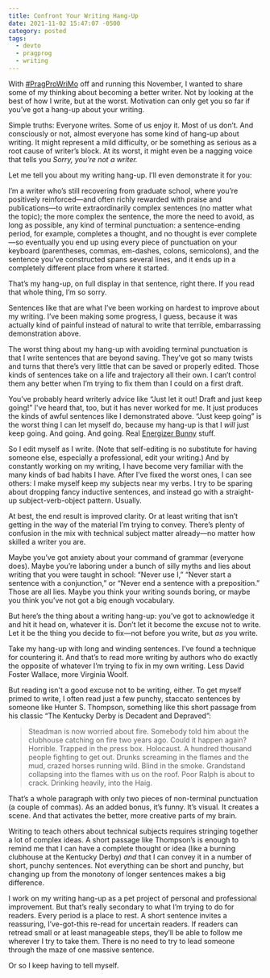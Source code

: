 ```yaml
---
title: Confront Your Writing Hang-Up
date: 2021-11-02 15:47:07 -0500
category: posted
tags:
  - devto
  - pragprog
  - writing
---
```


With
[#PragProWriMo](https://medium.com/pragmatic-programmers/pragprowrimo-starts-november-1st-39329b7ea346)
off and running this November, I wanted to share some of my thinking about becoming a
better writer. Not by looking at the best of how I write, but at the worst. Motivation can only get
you so far if you’ve got a hang-up about your writing.

Simple truths: Everyone writes. Some of us enjoy it. Most of us don’t. And consciously or not,
almost everyone has some kind of hang-up about writing. It might represent a mild difficulty, or be
something as serious as a root cause of writer’s block. At its worst, it might even be a nagging
voice that tells you *Sorry, you’re not a writer.*

Let me tell you about my writing hang-up. I’ll even demonstrate it for you:

I’m a writer who’s still recovering from graduate school, where you’re positively reinforced—and
often richly rewarded with praise and publications—to write extraordinarily complex sentences (no
matter what the topic); the more complex the sentence, the more the need to avoid, as long as
possible, any kind of terminal punctuation: a sentence-ending period, for example, completes a
thought, and no thought is ever complete—so eventually you end up using every piece of punctuation
on your keyboard (parentheses, commas, em-dashes, colons, semicolons), and the sentence you’ve
constructed spans several lines, and it ends up in a completely different place from where it
started.

That’s my hang-up, on full display in that sentence, right there. If you read that whole thing, I’m
so sorry.

Sentences like that are what I’ve been working on hardest to improve about my writing. I’ve been
making some progress, I guess, because it was actually kind of painful instead of natural to write
that terrible, embarrassing demonstration above.

The worst thing about my hang-up with avoiding terminal punctuation is that I write sentences that
are beyond saving. They’ve got so many twists and turns that there’s very little that can be saved
or properly edited. Those kinds of sentences take on a life and trajectory all their own. I can’t
control them any better when I’m trying to fix them than I could on a first draft.

You’ve probably heard writerly advice like “Just let it out! Draft and just keep going!” I've heard
that, too, but it has never worked for me. It just produces the kinds of awful sentences like I
demonstrated above. “Just keep going” is the worst thing I can let myself do, because my hang-up is
that I *will* just keep going. And going. And going. Real [Energizer
Bunny](https://www.energizer.com/energizer-bunny/bunny-timeline) stuff.

So I edit myself as I write. (Note that self-editing is no substitute for having someone else,
especially a professional, edit your writing.) And by constantly working on my writing, I have
become very familiar with the many kinds of bad habits I have. After I’ve fixed the worst ones, I
can see others: I make myself keep my subjects near my verbs. I try to be sparing about dropping
fancy inductive sentences, and instead go with a straight-up subject-verb-object pattern. Usually.

At best, the end result is improved clarity. Or at least writing that isn’t getting in the way of
the material I’m trying to convey. There’s plenty of confusion in the mix with technical subject
matter already—no matter how skilled a writer you are.

Maybe you’ve got anxiety about your command of grammar (everyone does). Maybe you’re laboring under
a bunch of silly myths and lies about writing that you were taught in school: “Never use I,” “Never
start a sentence with a conjunction,” or “Never end a sentence with a preposition.” Those are all
lies. Maybe you think your writing sounds boring, or maybe you think you’ve not got a big enough
vocabulary.

But here’s the thing about a writing hang-up: you’ve got to acknowledge it and hit it head on,
whatever it is. Don’t let it become the excuse not to write. Let it be the thing you decide to
fix—not before you write, but *as* you write.

Take my hang-up with long and winding sentences. I’ve found a technique for countering it. And
that’s to read more writing by authors who do exactly the opposite of whatever I’m trying to fix
in my own writing. Less David Foster Wallace, more Virginia Woolf.

But reading isn't a good excuse not to be writing, either. To get myself primed to write, I often
read just a few punchy, staccato sentences by someone like Hunter S. Thompson, something like this
short passage from his classic “The Kentucky Derby is Decadent and Depraved”:

> Steadman is now worried about fire. Somebody told him about the clubhouse catching on fire two
> years ago. Could it happen again? Horrible. Trapped in the press box. Holocaust. A hundred
> thousand people fighting to get out. Drunks screaming in the flames and the mud, crazed horses
> running wild. Blind in the smoke. Grandstand collapsing into the flames with us on the roof. Poor
> Ralph is about to crack. Drinking heavily, into the Haig.

That’s a whole paragraph with only two pieces of non-terminal punctuation (a couple of commas). As
an added bonus, it’s funny. It’s visual. It creates a scene. And that activates the better, more
creative parts of my brain.

Writing to teach others about technical subjects requires stringing together a lot of complex ideas.
A short passage like Thompson’s is enough to remind me that I can have a complete thought or idea
(like a burning clubhouse at the Kentucky Derby) *and* that I can convey it in a number of short,
punchy sentences. Not everything can be short and punchy, but changing up from the monotony of
longer sentences makes a big difference.

I work on my writing hang-up as a pet project of personal and professional improvement. But that’s
really secondary to what I’m trying to do for readers. Every period is a place to rest. A short
sentence invites a reassuring, I’ve-got-this re-read for uncertain readers. If readers can retread
small or at least manageable steps, they’ll be able to follow me wherever I try to take them. There
is no need to try to lead someone through the maze of one massive sentence.

Or so I keep having to tell myself.
